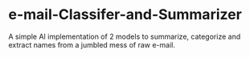 # e-mail-Classifer-and-Summarizer
A simple AI implementation of 2 models to summarize, categorize and extract names from a jumbled mess of raw e-mail.
